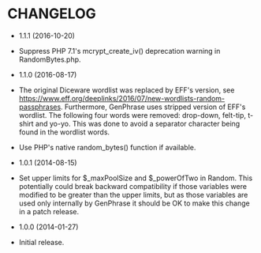 CHANGELOG
=========

* 1.1.1 (2016-10-20)

 * Suppress PHP 7.1's mcrypt_create_iv() deprecation warning in RandomBytes.php.

* 1.1.0 (2016-08-17)

 * The original Diceware wordlist was replaced by EFF's version, see https://www.eff.org/deeplinks/2016/07/new-wordlists-random-passphrases. Furthermore, GenPhrase uses stripped version of EFF's wordlist. The following four words were removed: drop-down, felt-tip, t-shirt and yo-yo. This was done to avoid a separator character being found in the wordlist words.
 * Use PHP's native random_bytes() function if available.

* 1.0.1 (2014-08-15)

 * Set upper limits for $_maxPoolSize and $_powerOfTwo in Random. This potentially could break backward compatibility if those variables were modified to be greater than the upper limits, but as those variables are used only internally by GenPhrase it should be OK to make this change in a patch release.

* 1.0.0 (2014-01-27)

 * Initial release.